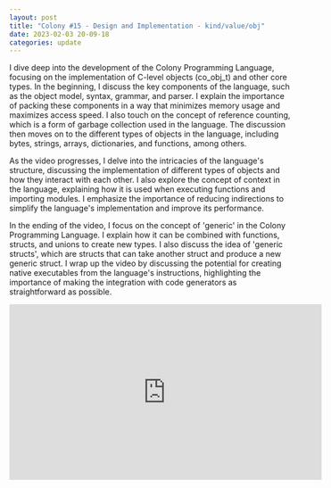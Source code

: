 ```yaml
---
layout: post
title: "Colony #15 - Design and Implementation - kind/value/obj"
date: 2023-02-03 20-09-18
categories: update
---
```


I dive deep into the development of the Colony Programming Language, focusing on the implementation of C-level objects (co_obj_t) and other core types. In the beginning, I discuss the key components of the language, such as the object model, syntax, grammar, and parser. I explain the importance of packing these components in a way that minimizes memory usage and maximizes access speed. I also touch on the concept of reference counting, which is a form of garbage collection used in the language. The discussion then moves on to the different types of objects in the language, including bytes, strings, arrays, dictionaries, and functions, among others.

As the video progresses, I delve into the intricacies of the language's structure, discussing the implementation of different types of objects and how they interact with each other. I also explore the concept of context in the language, explaining how it is used when executing functions and importing modules. I emphasize the importance of reducing indirections to simplify the language's implementation and improve its performance.

In the ending of the video, I focus on the concept of 'generic' in the Colony Programming Language. I explain how it can be combined with functions, structs, and unions to create new types. I also discuss the idea of 'generic structs', which are structs that can take another struct and produce a new generic struct. I wrap up the video by discussing the potential for creating native executables from the language's instructions, highlighting the importance of making the integration with code generators as straightforward as possible.

<iframe width="560" height="315" src="https://www.youtube.com/embed/akGmfKo2S_Q" title="YouTube video player" frameborder="0" allow="accelerometer; autoplay; clipboard-write; encrypted-media; gyroscope; picture-in-picture; web-share" allowfullscreen></iframe>